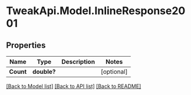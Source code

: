 # TweakApi.Model.InlineResponse2001
## Properties

Name | Type | Description | Notes
------------ | ------------- | ------------- | -------------
**Count** | **double?** |  | [optional] 

[[Back to Model list]](../README.md#documentation-for-models) [[Back to API list]](../README.md#documentation-for-api-endpoints) [[Back to README]](../README.md)


